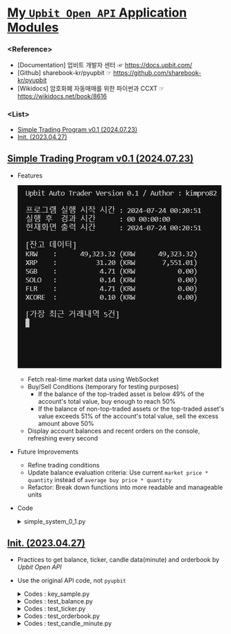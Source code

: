# [My `Upbit Open API` Application Modules](../README.md#my-upbit-open-api-application-modules)

### \<Reference>
- [Documentation] 업비트 개발자 센터 ☞ https://docs.upbit.com/
- [Github] sharebook-kr/pyupbit ☞ https://github.com/sharebook-kr/pyupbit
- [Wikidocs] 암호화폐 자동매매를 위한 파이썬과 CCXT ☞ https://wikidocs.net/book/8616

### \<List>
- [Simple Trading Program v0.1 (2024.07.23)](#simple-trading-program-v01-20240723)
- [Init. (2023.04.27)](#init-20230427)


## [Simple Trading Program v0.1 (2024.07.23)](#list)

- Features

  ![Upbit_SimpleSystem_0.1](./Images/Upbit_SimpleSystem_0.1.gif)

  - Fetch real-time market data using WebSocket
  - Buy/Sell Conditions (temporary for testing purposes)
    - If the balance of the top-traded asset is below 49% of the account's total value, buy enough to reach 50%
    - If the balance of non-top-traded assets or the top-traded asset's value exceeds 51% of the account's total value, sell the excess amount above 50%
  - Display account balances and recent orders on the console, refreshing every second

- Future Improvements
  - Refine trading conditions
  - Update balance evaluation criteria: Use current `market price * quantity` instead of `average buy price * quantity`
  - Refactor: Break down functions into more readable and manageable units

- Code
  <details>
      <summary>simple_system_0_1.py</summary>

    ```py
    import asyncio
    import json
    import sys
    import uuid
    from datetime import datetime
    import aiohttp
    import websockets
    from key import UPBIT_ACCESS_KEY, UPBIT_SECRET_KEY
    import jwt  # PyJWT

    BASE_URL = "https://api.upbit.com/v1"
    ```
    ```py
    def generate_jwt_token():
        """
        Upbit API를 호출하기 위한 JWT 토큰을 생성합니다.
        
        Returns:
            str: 인증을 위한 JWT 토큰 문자열 (Bearer 타입)
        """
        payload = {
            'access_key': UPBIT_ACCESS_KEY,
            'nonce': str(uuid.uuid4()),
        }
        token = jwt.encode(payload, UPBIT_SECRET_KEY, algorithm='HS256')
        return f"Bearer {token}"
    ```
    ```py
    async def fetch_market_data():
        """
        WebSocket을 통해 실시간으로 시세 데이터를 받아옵니다.
        
        주의: 현재 시세 데이터는 디버깅 목적으로만 출력됩니다.
        """
        uri = "wss://api.upbit.com/websocket/v1"
        async with websockets.connect(uri) as websocket:
            subscribe_message = [{
                "ticket": "test",
                "type": "ticker",
                "codes": ["KRW-BTC", "KRW-ETH", "KRW-XRP"],
                "isOnlyRealtime": True
            }]
            await websocket.send(json.dumps(subscribe_message))
            while True:
                response = await websocket.recv()
                # data = json.loads(response)
                # print(data)  # 시세 정보 출력 (디버깅 목적)
    ```
    ```py
    async def buy_order(session, market, price, volume):
        """
        지정된 시장에 매수 주문을 수행합니다.
        
        Args:
            session (aiohttp.ClientSession): 비동기 HTTP 요청을 위한 세션
            market (str): 매수할 시장 코드
            price (float): 주문 가격
            volume (float): 주문 수량
        
        Returns:
            dict: 매수 주문의 결과를 담고 있는 JSON 응답
        """
        url = f"{BASE_URL}/orders"
        headers = {
            "Authorization": generate_jwt_token(),
            "Content-Type": "application/json"
        }
        payload = {
            "market": market,
            "side": "bid",
            "price": str(price),
            "volume": str(volume),
            "ord_type": "limit"
        }
        async with session.post(url, headers=headers, json=payload) as response:
            return await response.json()
    ```
    ```py
    async def sell_order(session, market, price, volume):
        """
        지정된 시장에 매도 주문을 수행합니다.
        
        Args:
            session (aiohttp.ClientSession): 비동기 HTTP 요청을 위한 세션
            market (str): 매도할 시장 코드
            price (float): 주문 가격
            volume (float): 주문 수량
        
        Returns:
            dict: 매도 주문의 결과를 담고 있는 JSON 응답
        """
        url = f"{BASE_URL}/orders"
        headers = {
            "Authorization": generate_jwt_token(),
            "Content-Type": "application/json"
        }
        payload = {
            "market": market,
            "side": "ask",
            "price": str(price),
            "volume": str(volume),
            "ord_type": "limit"
        }
        async with session.post(url, headers=headers, json=payload) as response:
            return await response.json()
    ```
    ```py
    async def fetch_balances(session):
        """
        현재 계좌의 잔고 정보를 조회합니다.
        
        Args:
            session (aiohttp.ClientSession): 비동기 HTTP 요청을 위한 세션
        
        Returns:
            list: 계좌의 잔고 정보를 담고 있는 JSON 응답
        """
        url = f"{BASE_URL}/accounts"
        headers = {
            "Authorization": generate_jwt_token()
        }
        async with session.get(url, headers=headers) as response:
            return await response.json()
    ```
    ```py
    async def fetch_orders(session):
        """
        현재 계좌의 최근 거래내역을 조회합니다.
        
        Args:
            session (aiohttp.ClientSession): 비동기 HTTP 요청을 위한 세션
        
        Returns:
            list: 최근 거래내역을 담고 있는 JSON 응답
        """
        url = f"{BASE_URL}/orders"
        headers = {
            "Authorization": generate_jwt_token()
        }
        async with session.get(url, headers=headers) as response:
            return await response.json()
    ```
    ```py
    async def fetch_top_traded_ticker(session):
        """
        거래대금 1위 종목을 조회합니다.
        
        Args:
            session (aiohttp.ClientSession): 비동기 HTTP 요청을 위한 세션
        
        Returns:
            dict: 거래대금 1위 종목의 시세 정보를 담고 있는 JSON 응답
        """
        url = f"{BASE_URL}/ticker?markets=KRW-BTC,KRW-ETH,KRW-XRP"
        async with session.get(url) as response:
            data = await response.json()
            return max(data, key=lambda x: x['acc_trade_price_24h'])
    ```
    ```py
    async def trade_logic(session):
        """
        매수 및 매도 로직을 수행합니다.
        - 거래대금 1위 종목의 잔고 비율이 49% 미만일 경우 매수
        - 거래대금 1위 종목이 아닌 종목의 잔고나 1위 종목의 잔고 비율이 51%를 초과할 경우 매도
        
        Args:
            session (aiohttp.ClientSession): 비동기 HTTP 요청을 위한 세션
        """
        balances = await fetch_balances(session)
        top_ticker = await fetch_top_traded_ticker(session)
        total_balance_krw = sum(float(balance['balance']) * float(balance['avg_buy_price']) if balance['currency'] != 'KRW' else float(balance['balance']) for balance in balances)
        top_ticker_balance = next((balance for balance in balances if balance['currency'] == top_ticker['market'].split('-')[1]), None)

        if top_ticker_balance:
            top_ticker_balance_value = float(top_ticker_balance['balance']) * float(top_ticker['trade_price'])
            top_ticker_ratio = top_ticker_balance_value / total_balance_krw
        else:
            top_ticker_balance_value = 0
            top_ticker_ratio = 0

        # 매수 조건: 거래대금 1위 종목 잔고가 계좌 평가금액의 49% 미만이라면 50%에서 모자라는 만큼 매수
        if top_ticker_ratio < 0.49:
            buy_amount_krw = total_balance_krw * 0.50 - top_ticker_balance_value
            buy_price = float(top_ticker['trade_price'])
            buy_volume = buy_amount_krw / buy_price
            await buy_order(session, top_ticker['market'], buy_price, buy_volume)

        # 매도 조건: 거래대금 1위 종목이 아닌 종목의 잔고나, 1위 종목의 계좌 내 평가금액이 51%를 초과할 경우 50%로부터의 초과분만큼 매도
        for balance in balances:
            if balance['currency'] == 'KRW':
                continue
            ticker = f"KRW-{balance['currency']}"
            if ticker != top_ticker['market']:
                await sell_order(session, ticker, float(balance['avg_buy_price']), float(balance['balance']))
            elif top_ticker_ratio > 0.51:
                sell_amount_krw = top_ticker_balance_value - total_balance_krw * 0.50
                sell_volume = sell_amount_krw / float(top_ticker['trade_price'])
                await sell_order(session, top_ticker['market'], float(top_ticker['trade_price']), sell_volume)
    ```
    ```py
    async def print_console():
        """
        콘솔에 계좌 잔고와 최근 거래내역을 출력합니다.
        - 프로그램의 실행 시간과 경과 시간을 포맷하여 출력
        - 계좌의 잔고와 각 자산의 원화 매수가 환산 금액 출력 (현재가 기준으로 수정 要)
        - 최근 5건의 거래내역을 출력
        
        이 함수는 매초 갱신됩니다.
        """
        start_time = datetime.now()
        while True:
            current_time = datetime.now()
            elapsed_time = current_time - start_time

            # 전체 초를 구하고, 이를 DD-HH-MM-SS 형식으로 변환
            total_seconds = int(elapsed_time.total_seconds())
            days = total_seconds // 86400
            hours = (total_seconds % 86400) // 3600
            minutes = (total_seconds % 3600) // 60
            seconds = total_seconds % 60

            elapsed_time_formatted = f"{days:02d} {hours:02d}:{minutes:02d}:{seconds:02d}"

            # current_time을 초 단위로 변환하고, 소수점 둘째 자리까지 반올림
            current_time_str = current_time.strftime("%Y-%m-%d %H:%M:%S")

            output = [
                "Upbit Auto Trader Version 0.1 / Author : kimpro82\n\n",
                f"프로그램 실행 시작 시간 : {start_time.strftime('%Y-%m-%d %H:%M:%S')}\n",
                f"실행 후  경과 시간      : {elapsed_time_formatted}\n",
                f"현재화면 출력 시간      : {current_time_str}\n",
            ]

            async with aiohttp.ClientSession() as session:
                balances = await fetch_balances(session)
                orders = await fetch_orders(session)

            # 잔고 및 원화 환산 금액 출력
            output.append("\n[잔고 데이터]\n")

            for balance in balances:
                if isinstance(balance, dict) and 'currency' in balance and 'balance' in balance:
                    currency = f"{balance['currency']:<6}"  # 여섯 칸으로 통일
                    amount = f"{float(balance['balance']):14,.2f}"  # 14자리, 세 자리마다 쉼표, 소수점 두 자리

                    # avg_buy_price와 unit_currency를 이용해 원화 환산 금액 계산
                    avg_buy_price = float(balance.get('avg_buy_price', 0))
                    unit_currency = balance['unit_currency']
                    won_value = float(balance['balance']) * avg_buy_price
                    won_value_formatted = f"{won_value:14,.2f}"  # 14자리, 세 자리마다 쉼표, 소수점 두 자리

                    if currency == "KRW   ":
                        output.append(f"{currency} : {amount} ({unit_currency} {amount})\n")
                    else:
                        output.append(f"{currency} : {amount} ({unit_currency} {won_value_formatted})\n")
                else:
                    output.append(f"Unexpected data format in balance: {balance}\n")

            output.append("\n[가장 최근 거래내역 5건]\n")
            if isinstance(orders, list):
                recent_orders = orders[:5]
                for order in recent_orders:
                    if isinstance(order, dict) and 'market' in order and 'side' in order and 'price' in order and 'volume' in order:
                        output.append(f"{order['market']} - {order['side']} - {order['price']} - {order['volume']}\n")
                    else:
                        output.append(f"Unexpected data format in order: {order}\n")
            else:
                output.append(f"Unexpected data format in orders: {orders}\n")

            sys.stdout.write("\033c")  # Clear the console
            sys.stdout.write(''.join(output))
            sys.stdout.flush()

            await asyncio.sleep(1)
    ```
    ```py
    async def main():
        """
        비동기적으로 주요 기능을 실행합니다.
        - WebSocket을 통해 시세 데이터를 조회
        - 콘솔에 계좌 잔고 및 최근 거래내역을 출력
        - 매수 및 매도 로직을 수행
        """
        async with aiohttp.ClientSession() as session:
            await asyncio.gather(
                fetch_market_data(),
                print_console(),
                trade_logic(session)
            )
    ```
    ```py
    if __name__ == "__main__":
        asyncio.run(main())
    ```
  </details>


## [Init. (2023.04.27)](#list)

- Practices to get balance, ticker, candle data(minute) and orderbook by *Upbit Open API*
- Use the original API code, not `pyupbit`

  <details>
      <summary>Codes : key_sample.py</summary>

  ```python
  import os
  ```
  ```python
  ACCESS_KEY = '{ACCESS_KEY}'
  SECRET_KEY = '{SECRET_KEY}}'

  os.environ['UPBIT_ACCESS_KEY'] = ACCESS_KEY
  os.environ['UPBIT_SECRET_KEY'] = SECRET_KEY
  ```

  But I'm not entirely convinced that this is the correct way to use `os.environ`.
  </details>

  <details>
      <summary>Codes : test_balance.py</summary>

  ```python
  import os
  import uuid
  import pprint
  import jwt
  import requests

  import key                                                  # Don't remove it
  ```
  ```python
  ACCESS_KEY = os.environ['UPBIT_ACCESS_KEY']
  SECRET_KEY = os.environ['UPBIT_SECRET_KEY']
  SERVER_URL = "https://api.upbit.com"

  payload = {
      'access_key': ACCESS_KEY,
      'nonce': str(uuid.uuid4()),
  }

  jwt_token = jwt.encode(payload, SECRET_KEY)
  authorization_token = f'Bearer {jwt_token}'
  headers = {
    'Authorization': authorization_token,
  }
  ```
  ```python
  # Test
  if __name__ == "__main__" :
      # print(authorization_token[:10])                       # Ok

      res = requests.get(SERVER_URL + '/v1/accounts', "", headers=headers, timeout=1)
      pprint.pprint(res.json())
  ```

  ### Output
  ```
  [{'avg_buy_price': '0',
    'avg_buy_price_modified': True,
    'balance': '49323.31567256',
    'currency': 'KRW',
    'locked': '0',
    'unit_currency': 'KRW'},
    ……
  ```
  </details>
  <details>
    <summary>Codes : test_ticker.py</summary>

  ```python
  import pprint
  import requests
  ```
  ```python
  URL = "https://api.upbit.com/v1/ticker"
  params = {
      "markets": ["KRW-BTC"],
  }
  headers = {
      "accept": "application/json",
  }
  response = requests.get(URL, params=params, headers=headers, timeout=1)
  ```
  ```python
  # Test
  if __name__ == "__main__" :
      pprint.pprint(response.json())
  ```

  ### Output
  ```
  [{'acc_trade_price': 53770743984.69168,
    'acc_trade_price_24h': 69094458373.3278,
    'acc_trade_volume': 1378.10136839,
    'acc_trade_volume_24h': 1771.01848943,
    'change': 'RISE',
    ……
  ```
  </details>
  <details>
      <summary>Codes : test_orderbook.py</summary>

  ```python
  import pprint
  import requests
  ```
  ```python
  URL = "https://api.upbit.com/v1/orderbook"
  params = {
      "markets": ["KRW-BTC"],
  }
  headers = {
      "accept": "application/json",
  }
  response = requests.get(URL, params=params, headers=headers, timeout=1)
  ```
  ```python
  # Test
  if __name__ == "__main__" :
      pprint.pprint(response.json())
  ```

  ### Output
  ```
  [{'market': 'KRW-BTC',
    'orderbook_units': [{'ask_price': 39106000.0,
                        'ask_size': 0.05116399,
                        'bid_price': 39079000.0,
                        'bid_size': 0.06953873},
                        ……
    'timestamp': 1682865310319,
    'total_ask_size': 2.5738719399999996,
    'total_bid_size': 5.978590620000001}]
  ```
  </details>
  <details>
      <summary>Codes : test_candle_minute.py</summary>

  ```python
  import pprint
  import requests
  ```
  ```python
  UNIT = "1"
  URL = "https://api.upbit.com/v1/candles/minutes/" + UNIT
  params = {
      "market": "KRW-BTC",
      "to" : "",
      "count" : "10",                                         # max = 200
  }
  headers = {
      "accept": "application/json",
  }
  response = requests.get(URL, params=params, headers=headers, timeout=1)
  ```
  ```python
  # Test
  if __name__ == "__main__" :
      pprint.pprint(response.json())
  ```

  ### Output
  ```
  [{'candle_acc_trade_price': 12754252.90366,
    'candle_acc_trade_volume': 0.32614408,
    'candle_date_time_kst': '2023-04-30T23:33:00',
    'candle_date_time_utc': '2023-04-30T14:33:00',
    'high_price': 39107000.0,
    'low_price': 39090000.0,
    'market': 'KRW-BTC',
    'opening_price': 39090000.0,
    'timestamp': 1682865216635,
    'trade_price': 39107000.0,
    'unit': 1},
  ……
  ```
  </details>
